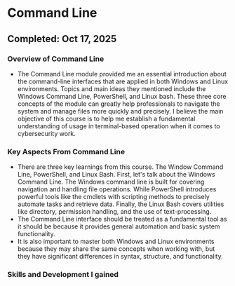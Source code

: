 # Command Line 

## Completed: Oct 17, 2025

### Overview of Command Line
- The Command Line module provided me an essential introduction about the command-line interfaces that are applied in both Windows and Linux environments. Topics and main ideas they mentioned include the Windows Command Line, PowerShell, and Linux bash. These three core concepts of the module can greatly help professionals to navigate the system and manage files more quickly and precisely. I believe the main objective of this course is to help me establish a fundamental understanding of usage in terminal-based operation when it comes to cybersecurity work.

### Key Aspects From Command Line
- There are three key learnings from this course. The Window Command Line, PowerShell, and Linux Bash. First, let's talk about the Windows Command Line. The Windows command line is built for covering navigation and handling file operations. While PowerShell introduces powerful tools like the cmdlets with scripting methods to precisely automate tasks and retrieve data. Finally, the Linux Bash covers utilities like directory, permission handling, and the use of text-processing.
- The Command Line interface should be treated as a fundamental tool as it should be because it provides general automation and basic system functionality.
- It is also important to master both Windows and Linux environments because they may share the same concepts when working with, but they have significant differences in syntax, structure, and functionality.

### Skills and Development I gained

